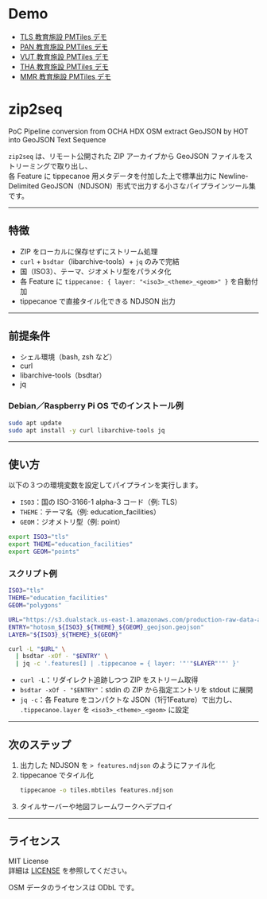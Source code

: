 # Demo

- [TLS 教育施設 PMTiles デモ](https://pmtiles.io/#url=https://hfu.github.io/zip2seq/docs/tls_education_facilities.pmtiles)
- [PAN 教育施設 PMTiles デモ](https://pmtiles.io/#url=https://hfu.github.io/zip2seq/docs/pan_education_facilities.pmtiles)
- [VUT 教育施設 PMTiles デモ](https://pmtiles.io/#url=https://hfu.github.io/zip2seq/docs/vut_education_facilities.pmtiles)
- [THA 教育施設 PMTiles デモ](https://pmtiles.io/#url=https://hfu.github.io/zip2seq/docs/tha_education_facilities.pmtiles)
- [MMR 教育施設 PMTiles デモ](https://pmtiles.io/#url=https://hfu.github.io/zip2seq/docs/mmr_education_facilities.pmtiles)

# zip2seq
PoC Pipeline conversion from OCHA HDX OSM extract GeoJSON by HOT into GeoJSON Text Sequence

`zip2seq` は、リモート公開された ZIP アーカイブから GeoJSON ファイルをストリーミングで取り出し、  
各 Feature に tippecanoe 用メタデータを付加した上で標準出力に Newline-Delimited GeoJSON（NDJSON）形式で出力する小さなパイプラインツール集です。

---

## 特徴

- ZIP をローカルに保存せずにストリーム処理  
- `curl` + `bsdtar`（libarchive-tools）+ `jq` のみで完結  
- 国（ISO3）、テーマ、ジオメトリ型をパラメタ化  
- 各 Feature に `tippecanoe: { layer: "<iso3>_<theme>_<geom>" }` を自動付加  
- tippecanoe で直接タイル化できる NDJSON 出力  

---

## 前提条件

- シェル環境（bash, zsh など）  
- curl  
- libarchive-tools（bsdtar）  
- jq  

### Debian／Raspberry Pi OS でのインストール例

```sh
sudo apt update
sudo apt install -y curl libarchive-tools jq
```

---

## 使い方

以下の３つの環境変数を設定してパイプラインを実行します。  

- `ISO3`：国の ISO-3166-1 alpha-3 コード（例: TLS）  
- `THEME`：テーマ名（例: education_facilities）  
- `GEOM`：ジオメトリ型（例: point）  

```sh
export ISO3="tls"
export THEME="education_facilities"
export GEOM="points"
```

### スクリプト例

```sh
ISO3="tls"
THEME="education_facilities"
GEOM="polygons"

URL="https://s3.dualstack.us-east-1.amazonaws.com/production-raw-data-api/ISO3/${ISO3^^}/${THEME}/${GEOM}/hotosm_${ISO3}_${THEME}_${GEOM}_geojson.zip"
ENTRY="hotosm_${ISO3}_${THEME}_${GEOM}_geojson.geojson"
LAYER="${ISO3}_${THEME}_${GEOM}"

curl -L "$URL" \
  | bsdtar -xOf - "$ENTRY" \
  | jq -c '.features[] | .tippecanoe = { layer: '"'"$LAYER"'"' }'
```

- `curl -L`：リダイレクト追跡しつつ ZIP をストリーム取得  
- `bsdtar -xOf - "$ENTRY"`：stdin の ZIP から指定エントリを stdout に展開  
- `jq -c`：各 Feature をコンパクトな JSON（1行1Feature）で出力し、  
  `.tippecanoe.layer` を `<iso3>_<theme>_<geom>` に設定  

---

## 次のステップ

1. 出力した NDJSON を `> features.ndjson` のようにファイル化  
2. tippecanoe でタイル化  
   ```sh
   tippecanoe -o tiles.mbtiles features.ndjson
   ```
3. タイルサーバーや地図フレームワークへデプロイ  

---

## ライセンス

MIT License  
詳細は [LICENSE](LICENSE) を参照してください。 

OSM データのライセンスは ODbL です。
